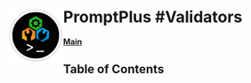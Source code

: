 # <img align="left" width="100" height="100" src="./images/icon.png"> PromptPlus #Validators
[**Main**](index.md#table-of-contents)  

## Table of Contents
